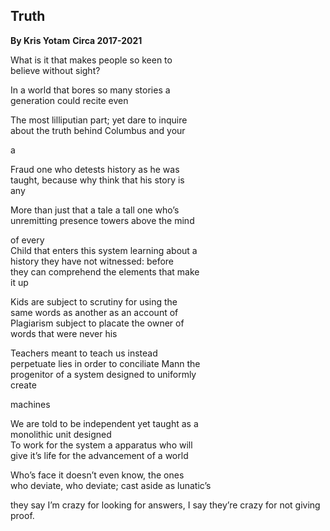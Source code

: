## Truth
**By Kris Yotam**
**Circa 2017-2021**

What is it that makes people so keen to  
believe without sight?  

In a world that bores so many stories a  
generation could recite even  

The most lilliputian part; yet dare to inquire  
about the truth behind Columbus and your  

a  

Fraud one who detests history as he was  
taught, because why think that his story is  
any  

More than just that a tale a tall one who’s  
unremitting presence towers above the mind  

of every  
Child that enters this system learning about a  
history they have not witnessed: before  
they can comprehend the elements that make  
it up  

Kids are subject to scrutiny for using the  
same words as another as an account of  
Plagiarism subject to placate the owner of  
words that were never his  

Teachers meant to teach us instead  
perpetuate lies in order to conciliate Mann the  
progenitor of a system designed to uniformly  
create  

machines  

We are told to be independent yet taught as a  
monolithic unit designed  
To work for the system a apparatus who will  
give it’s life for the advancement of a world  

Who’s face it doesn’t even know, the ones  
who deviate, who deviate; cast aside as lunatic’s  

they say I’m crazy for looking for answers, I say they’re crazy for not giving proof.
